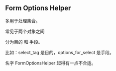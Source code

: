 ## Form Options Helper

多用于处理集合。

常见于两个对象之间

分为目的 和 手段。

比如：select_tag 是目的，options_for_select 是手段。

名字 FormOptionsHelper 起得有一点不合适。
